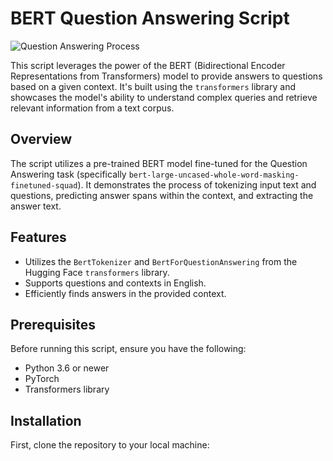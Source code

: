 # BERT Question Answering Script

![Question Answering Process](path/to/your/image.png)

This script leverages the power of the BERT (Bidirectional Encoder Representations from Transformers) model to provide answers to questions based on a given context. It's built using the `transformers` library and showcases the model's ability to understand complex queries and retrieve relevant information from a text corpus.

## Overview

The script utilizes a pre-trained BERT model fine-tuned for the Question Answering task (specifically `bert-large-uncased-whole-word-masking-finetuned-squad`). It demonstrates the process of tokenizing input text and questions, predicting answer spans within the context, and extracting the answer text.

## Features

- Utilizes the `BertTokenizer` and `BertForQuestionAnswering` from the Hugging Face `transformers` library.
- Supports questions and contexts in English.
- Efficiently finds answers in the provided context.

## Prerequisites

Before running this script, ensure you have the following:
- Python 3.6 or newer
- PyTorch
- Transformers library

## Installation

First, clone the repository to your local machine:

